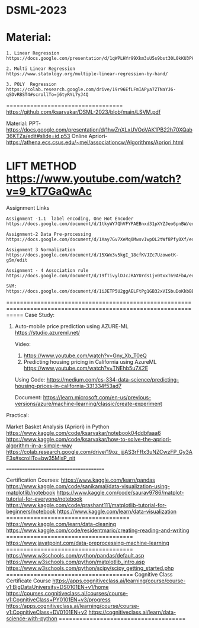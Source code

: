 # DSML-2023


Material: 
================================
    1. Linear Regression 
    https://docs.google.com/presentation/d/1qWPLHYr99Xkm3uU5s9bst30L0kKU3PHj/edit#slide=id.p100
    
    2. Multi Linear Regression
    https://www.statology.org/multiple-linear-regression-by-hand/
    
    3. POLY  Regression
    https://colab.research.google.com/drive/19r96EfLFmIAPya7ZTNaYJ6-qSDvRBST4#scrollTo=j6tyRYL7yJ4Q
==================================
https://github.com/ksarvakar/DSML-2023/blob/main/LSVM.pdf


Material: PPT- https://docs.google.com/presentation/d/1hwZnXLxUVOoVAK1PB22h70XQab36KTZa/edit#slide=id.p53
Online Apriori- https://athena.ecs.csus.edu/~mei/associationcw/Algorithms/Apriori.html

LIFT METHOD
https://www.youtube.com/watch?v=9_kT7GaQwAc
================================================

Assignment Links

    Assignment -1.1  label encoding, One Hot Encoder 
    https://docs.google.com/document/d/1tkyWY7QhVFYPAEBnxd31pXYZJeo6pnBW/edit
    
    Assignment-2 Data Pre-processing 
    https://docs.google.com/document/d/1Xay7Gv7XeMq0MwsvIwpOL2tWf8Pfy0Xf/edit
    
    Assignment 3 Normalization
    https://docs.google.com/document/d/15XWx3v5kgI_18cfKVJZc7UzowotK-gSm/edit
    
    Assignment - 4 Association rule
    https://docs.google.com/document/d/19fTivylDJcJRAYUrds1jv0txxT69AFbA/edit
    
    SVM: 
    https://docs.google.com/document/d/1iJETP5U2ggAELFtPg1GB32xVISbuDoKkbBBC1ceSPcc/edit


=================================================================================================================
Case Study: 
1. Auto-mobile price prediction using AZURE-ML
    https://studio.azureml.net/
    
    Video: 
    1. https://www.youtube.com/watch?v=Gny_Xb_T0eQ
    2. Predicting housing pricing in California using AzureML
    https://www.youtube.com/watch?v=TNEhb5u7X2E
    
    Using Code:
    https://medium.com/cs-334-data-science/predicting-housing-prices-in-california-331334f53ad7
    
    Document: 
    https://learn.microsoft.com/en-us/previous-versions/azure/machine-learning/classic/create-experiment


Practical: 

Market Basket Analysis (Apriori) in Python
    https://www.kaggle.com/code/ksarvakar/notebook04ddbfaaa6
    https://www.kaggle.com/code/ksarvakar/how-to-solve-the-apriori-algorithm-in-a-simple-way
    https://colab.research.google.com/drive/19oz_jjjAS3rFffx3uNZCwzFP_Gy3AF3s#scrollTo=bw35MisP_nit


    =====================================
Certification Courses: 
    https://www.kaggle.com/learn/pandas
    https://www.kaggle.com/code/sanikamal/data-visualization-using-matplotlib/notebook
    https://www.kaggle.com/code/saurav9786/matplot-tutorial-for-everyone/notebook
    https://www.kaggle.com/code/prashant111/matplotlib-tutorial-for-beginners/notebook
    https://www.kaggle.com/learn/data-visualization
    ====================================
    https://www.kaggle.com/learn/data-cleaning
    https://www.kaggle.com/code/residentmario/creating-reading-and-writing
    =====================================
    https://www.javatpoint.com/data-preprocessing-machine-learning
    =====================================    
    https://www.w3schools.com/python/pandas/default.asp
    https://www.w3schools.com/python/matplotlib_intro.asp
    https://www.w3schools.com/python/scipy/scipy_getting_started.php
    =====================================
Cognitive Class Certificate Course
                https://apps.cognitiveclass.ai/learning/course/course-v1:BigDataUniversity+DS0101EN+v1/home
                https://courses.cognitiveclass.ai/courses/course-v1:CognitiveClass+PY0101EN+v3/progress
                https://apps.cognitiveclass.ai/learning/course/course-v1:CognitiveClass+DV0101EN+v2
                https://cognitiveclass.ai/learn/data-science-with-python
    =====================================


